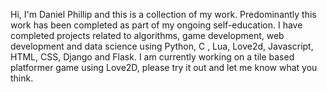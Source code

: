 Hi, I'm Daniel Phillip and this is a collection of my work. Predominantly this work has been completed as part of my ongoing self-education. I have completed projects related to algorithms, game development, web development and data science using Python, C , Lua, Love2d, Javascript, HTML, CSS, Django and Flask. I am currently working on a tile based platformer game using Love2D, please try it out and let me know what you think.
<!---
dphillip11/dphillip11 is a ✨ special ✨ repository because its `README.md` (this file) appears on your GitHub profile.
You can click the Preview link to take a look at your changes.
--->
